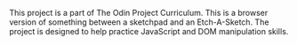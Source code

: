 This project is a part of The Odin Project Curriculum. This is a browser version of something between a sketchpad and an Etch-A-Sketch. The project is designed to help practice JavaScript and DOM manipulation skills.